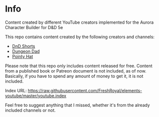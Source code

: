 # Info
Content created by different YouTube creators implemented for the Aurora Character Builder for D&amp;D 5e

This repo contains content created by the following creators and channels:

* [DnD Shorts](https://www.youtube.com/@DnDShorts)
* [Dungeon Dad](https://www.youtube.com/@DungeonDad)
* [Pointy Hat](https://www.youtube.com/@pointyhatstudios)

Please note that this repo only includes content released for free. Content from a published book or Patreon document is not included, as of now. Basically, if you have to spend any amount of money to get it, it is not included.

Index URL: https://raw.githubusercontent.com/FreshRoyal/elements-youtube/master/youtube.index

Feel free to suggest anything that I missed, whether it's from the already included channels or not.
